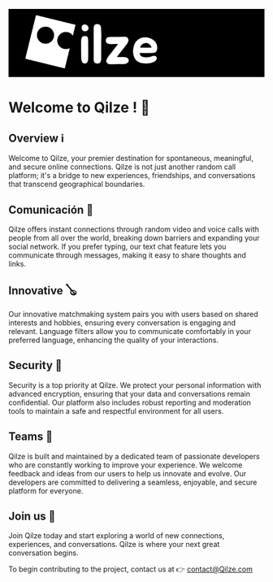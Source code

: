 
![Logo](https://raw.githubusercontent.com/Dialzy/.github/main/logo--logo.png)


# Welcome to Qilze ! 🎉

## Overview ℹ️
Welcome to Qilze, your premier destination for spontaneous, meaningful, and secure online connections. Qilze is not just another random call platform; it's a bridge to new experiences, friendships, and conversations that transcend geographical boundaries.

## Comunicación 🤠
Qilze offers instant connections through random video and voice calls with people from all over the world, breaking down barriers and expanding your social network. If you prefer typing, our text chat feature lets you communicate through messages, making it easy to share thoughts and links.

## Innovative 🪕
Our innovative matchmaking system pairs you with users based on shared interests and hobbies, ensuring every conversation is engaging and relevant. Language filters allow you to communicate comfortably in your preferred language, enhancing the quality of your interactions.

## Security 🔑
Security is a top priority at Qilze. We protect your personal information with advanced encryption, ensuring that your data and conversations remain confidential. Our platform also includes robust reporting and moderation tools to maintain a safe and respectful environment for all users.

## Teams 🚀
Qilze is built and maintained by a dedicated team of passionate developers who are constantly working to improve your experience. We welcome feedback and ideas from our users to help us innovate and evolve. Our developers are committed to delivering a seamless, enjoyable, and secure platform for everyone.

## Join us 🤛
Join Qilze today and start exploring a world of new connections, experiences, and conversations. Qilze is where your next great conversation begins.


To begin contributing to the project, contact us at 👉 contact@Qilze.com

